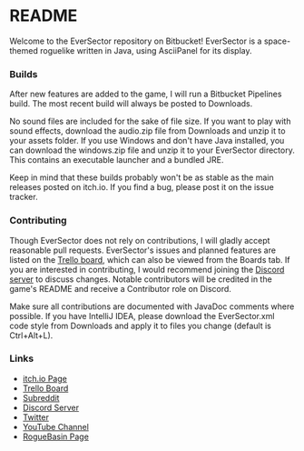 # README #

Welcome to the EverSector repository on Bitbucket! EverSector is a space-themed roguelike written in Java, using AsciiPanel for its display.

### Builds ###

After new features are added to the game, I will run a Bitbucket Pipelines build. The most recent build will always be posted to Downloads.

No sound files are included for the sake of file size. If you want to play with sound effects, download the audio.zip file from Downloads and unzip it to your assets folder. If you use Windows and don't have Java installed, you can download the windows.zip file and unzip it to your EverSector directory. This contains an executable launcher and a bundled JRE.

Keep in mind that these builds probably won't be as stable as the main releases posted on itch.io. If you find a bug, please post it on the issue tracker.

### Contributing ###

Though EverSector does not rely on contributions, I will gladly accept reasonable pull requests. EverSector's issues and planned features are listed on the [Trello board](https://trello.com/b/nOsMSRe3), which can also be viewed from the Boards tab. If you are interested in contributing, I would recommend joining the [Discord server](https://discord.gg/TZTEQTz) to discuss changes. Notable contributors will be credited in the game's README and receive a Contributor role on Discord.

Make sure all contributions are documented with JavaDoc comments where possible. If you have IntelliJ IDEA, please download the EverSector.xml code style from Downloads and apply it to files you change (default is Ctrl+Alt+L).

### Links ###

* [itch.io Page](https://boldorf.itch.io/eversector)
* [Trello Board](https://trello.com/b/nOsMSRe3)
* [Subreddit](https://reddit.com/r/EverSector)
* [Discord Server](https://discord.gg/TZTEQTz)
* [Twitter](https://twitter.com/DLMogrithe)
* [YouTube Channel](https://youtube.com/BoldorfSmokebane)
* [RogueBasin Page](http://roguebasin.com/index.php?title=EverSector)